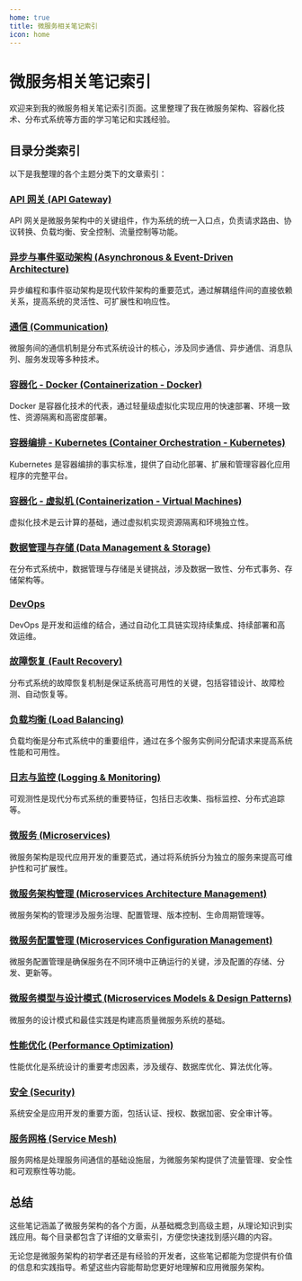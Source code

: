```yaml
---
home: true
title: 微服务相关笔记索引
icon: home
---
```


# 微服务相关笔记索引

欢迎来到我的微服务相关笔记索引页面。这里整理了我在微服务架构、容器化技术、分布式系统等方面的学习笔记和实践经验。

## 目录分类索引

以下是我整理的各个主题分类下的文章索引：

### [API 网关 (API Gateway)](./src/posts/api-gateway/)

API 网关是微服务架构中的关键组件，作为系统的统一入口点，负责请求路由、协议转换、负载均衡、安全控制、流量控制等功能。

### [异步与事件驱动架构 (Asynchronous & Event-Driven Architecture)](./src/posts/async-event-driven/)

异步编程和事件驱动架构是现代软件架构的重要范式，通过解耦组件间的直接依赖关系，提高系统的灵活性、可扩展性和响应性。

### [通信 (Communication)](./src/posts/communication/)

微服务间的通信机制是分布式系统设计的核心，涉及同步通信、异步通信、消息队列、服务发现等多种技术。

### [容器化 - Docker (Containerization - Docker)](./src/posts/container-docker/)

Docker 是容器化技术的代表，通过轻量级虚拟化实现应用的快速部署、环境一致性、资源隔离和高密度部署。

### [容器编排 - Kubernetes (Container Orchestration - Kubernetes)](./src/posts/container-k8s/)

Kubernetes 是容器编排的事实标准，提供了自动化部署、扩展和管理容器化应用程序的完整平台。

### [容器化 - 虚拟机 (Containerization - Virtual Machines)](./src/posts/container-vm/)

虚拟化技术是云计算的基础，通过虚拟机实现资源隔离和环境独立性。

### [数据管理与存储 (Data Management & Storage)](./src/posts/data-management-storage/)

在分布式系统中，数据管理与存储是关键挑战，涉及数据一致性、分布式事务、存储架构等。

### [DevOps](./src/posts/devops/)

DevOps 是开发和运维的结合，通过自动化工具链实现持续集成、持续部署和高效运维。

### [故障恢复 (Fault Recovery)](./src/posts/fault-recovery/)

分布式系统的故障恢复机制是保证系统高可用性的关键，包括容错设计、故障检测、自动恢复等。

### [负载均衡 (Load Balancing)](./src/posts/load-balance/)

负载均衡是分布式系统中的重要组件，通过在多个服务实例间分配请求来提高系统性能和可用性。

### [日志与监控 (Logging & Monitoring)](./src/posts/log-monitor/)

可观测性是现代分布式系统的重要特征，包括日志收集、指标监控、分布式追踪等。

### [微服务 (Microservices)](./src/posts/micro-service/)

微服务架构是现代应用开发的重要范式，通过将系统拆分为独立的服务来提高可维护性和可扩展性。

### [微服务架构管理 (Microservices Architecture Management)](./src/posts/microservice-architecture-management/)

微服务架构的管理涉及服务治理、配置管理、版本控制、生命周期管理等。

### [微服务配置管理 (Microservices Configuration Management)](./src/posts/microservice-configuration-management/)

微服务配置管理是确保服务在不同环境中正确运行的关键，涉及配置的存储、分发、更新等。

### [微服务模型与设计模式 (Microservices Models & Design Patterns)](./src/posts/microservice-models-design-pattern/)

微服务的设计模式和最佳实践是构建高质量微服务系统的基础。

### [性能优化 (Performance Optimization)](./src/posts/performance-opt/)

性能优化是系统设计的重要考虑因素，涉及缓存、数据库优化、算法优化等。

### [安全 (Security)](./src/posts/safe/)

系统安全是应用开发的重要方面，包括认证、授权、数据加密、安全审计等。

### [服务网格 (Service Mesh)](./src/posts/service-mesh/)

服务网格是处理服务间通信的基础设施层，为微服务架构提供了流量管理、安全性和可观察性等功能。

## 总结

这些笔记涵盖了微服务架构的各个方面，从基础概念到高级主题，从理论知识到实践应用。每个目录都包含了详细的文章索引，方便您快速找到感兴趣的内容。

无论您是微服务架构的初学者还是有经验的开发者，这些笔记都能为您提供有价值的信息和实践指导。希望这些内容能帮助您更好地理解和应用微服务架构。